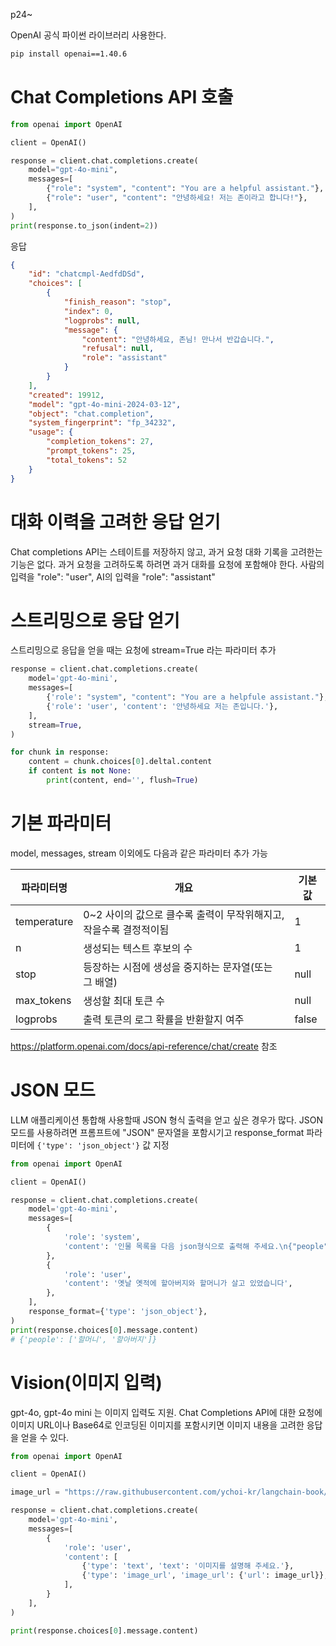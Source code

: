 p24~

OpenAI 공식 파이썬 라이브러리 사용한다.

```bash
pip install openai==1.40.6
```

# Chat Completions API 호출

```python
from openai import OpenAI

client = OpenAI()

response = client.chat.completions.create(
	model="gpt-4o-mini",
	messages=[
		{"role": "system", "content": "You are a helpful assistant."},
		{"role": "user", "content": "안녕하세요! 저는 존이라고 합니다!"},
	],
)
print(response.to_json(indent=2))
```

응답
```json
{
	"id": "chatcmpl-AedfdDSd",
	"choices": [
		{
			"finish_reason": "stop",
			"index": 0,
			"logprobs": null,
			"message": {
				"content": "안녕하세요, 존님! 만나서 반갑습니다.",
				"refusal": null,
				"role": "assistant"
			}
		}
	],
	"created": 19912,
	"model": "gpt-4o-mini-2024-03-12",
	"object": "chat.completion",
	"system_fingerprint": "fp_34232",
	"usage": {
		"completion_tokens": 27,
		"prompt_tokens": 25,
		"total_tokens": 52
	}
}
```

# 대화 이력을 고려한 응답 얻기

Chat completions API는 스테이트를 저장하지 않고, 과거 요청 대화 기록을 고려한는 기능은 없다. 과거 요청을 고려하도록 하려면 과거 대화를 요청에 포함해야 한다.
사람의 입력을 "role": "user", AI의 입력을 "role": "assistant"

# 스트리밍으로 응답 얻기

스트리밍으로 응답을 얻을 때는 요청에 stream=True 라는 파라미터 추가

```python
response = client.chat.completions.create(
	model='gpt-4o-mini',
	messages=[
		{'role': "system", "content": "You are a helpfule assistant."},
		{'role': 'user', 'content': '안녕하세요 저는 존입니다.'},
	],
	stream=True,
)

for chunk in response:
	content = chunk.choices[0].deltal.content
	if content is not None:
		print(content, end='', flush=True)
```

# 기본 파라미터

model, messages, stream 이외에도 다음과 같은 파라미터 추가 가능

| 파라미터명       | 개요                                     | 기본값   |
| ----------- | -------------------------------------- | ----- |
| temperature | 0~2 사이의 값으로 클수록 출력이 무작위해지고, 작을수록 결정적이됨 | 1     |
| n           | 생성되는 텍스트 후보의 수                         | 1     |
| stop        | 등장하는 시점에 생성을 중지하는 문자열(또는 그 배열)         | null  |
| max_tokens  | 생성할 최대 토큰 수                            | null  |
| logprobs    | 출력 토큰의 로그 확률을 반환할지 여주                  | false |

https://platform.openai.com/docs/api-reference/chat/create
참조

# JSON 모드

LLM 애플리케이션 통합해 사용할때 JSON 형식 출력을 얻고 싶은 경우가 많다.
JSON 모드를 사용하려면 프롬프트에 "JSON" 문자열을 포함시기고 response_format 파라미터에 `{'type': 'json_object'}` 값 지정

```python
from openai import OpenAI

client = OpenAI()

response = client.chat.completions.create(
	model='gpt-4o-mini',
	messages=[
		{
			'role': 'system',
			'content': '인물 목록을 다음 json형식으로 출력해 주세요.\n{"people": ["aaa", "bbb"]}',
		},
		{
			'role': 'user',
			'content': '옛날 옛적에 할아버지와 할머니가 살고 있었습니다',
		},
	],
	response_format={'type': 'json_object'},
)
print(response.choices[0].message.content)
# {'people': ['할머니', '할아버지']}
```

# Vision(이미지 입력)

gpt-4o, gpt-4o mini 는 이미지 입력도 지원.
Chat Completions API에 대한 요청에 이미지 URL이나 Base64로 인코딩된 이미지를 포함시키면 이미지 내용을 고려한 응답을 얻을 수 있다.

```python
from openai import OpenAI

client = OpenAI()

image_url = "https://raw.githubusercontent.com/ychoi-kr/langchain-book/main/cover.jpg"

response = client.chat.completions.create(
	model='gpt-4o-mini',
	messages=[
		{
			'role': 'user',
			'content': [
				{'type': 'text', 'text': '이미지를 설명해 주세요.'},
				{'type': 'image_url', 'image_url': {'url': image_url}},
			],
		}
	],
)

print(response.choices[0].message.content)
```
